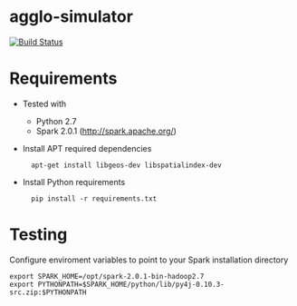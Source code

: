 # agglo-simulator

[![Build Status](https://magnum.travis-ci.com/unaguil/agglo-simulator.svg?token=fJZNuvpQu2CHYrmKy2jB&branch=master)](https://magnum.travis-ci.com/unaguil/agglo-simulator)

Requirements
============

* Tested with

  * Python 2.7
  * Spark 2.0.1 (http://spark.apache.org/)

* Install APT required dependencies

        apt-get install libgeos-dev libspatialindex-dev
    
* Install Python requirements 

        pip install -r requirements.txt
    
Testing 
=======

Configure enviroment variables to point to your Spark installation directory

    export SPARK_HOME=/opt/spark-2.0.1-bin-hadoop2.7
    export PYTHONPATH=$SPARK_HOME/python/lib/py4j-0.10.3-src.zip:$PYTHONPATH

